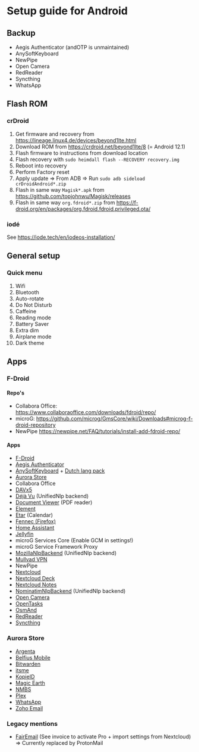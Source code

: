 # Setup guide for Android

## Backup

- Aegis Authenticator (andOTP is unmaintained)
- AnySoftKeyboard
- NewPipe
- Open Camera
- RedReader
- Syncthing
- WhatsApp

## Flash ROM

### crDroid

1. Get firmware and recovery from https://lineage.linux4.de/devices/beyond1lte.html
2. Download ROM from https://crdroid.net/beyond1lte/8 (= Android 12.1)
3. Flash firmware to instructions from download location
4. Flash recovery with `sudo heimdall flash --RECOVERY recovery.img`
5. Reboot into recovery
6. Perform Factory reset
7. Apply update => From ADB => Run `sudo adb sideload crDroidAndroid*.zip`
8. Flash in same way `Magisk*.apk` from https://github.com/topjohnwu/Magisk/releases
9. Flash in same way `org.fdroid*.zip` from https://f-droid.org/en/packages/org.fdroid.fdroid.privileged.ota/

### iodé

See https://iode.tech/en/iodeos-installation/

## General setup

### Quick menu
1. Wifi
1. Bluetooth
1. Auto-rotate
1. Do Not Disturb
1. Caffeine
1. Reading mode
1. Battery Saver
1. Extra dim
1. Airplane mode
1. Dark theme

## Apps

### F-Droid

#### Repo's

- Collabora Office: https://www.collaboraoffice.com/downloads/fdroid/repo/
- microG: https://github.com/microg/GmsCore/wiki/Downloads#microg-f-droid-repository
- NewPipe https://newpipe.net/FAQ/tutorials/install-add-fdroid-repo/

#### Apps

- [F-Droid](https://f-droid.org/)
- [Aegis Authenticator](https://f-droid.org/en/packages/com.beemdevelopment.aegis/)
- [AnySoftKeyboard](https://f-droid.org/packages/com.menny.android.anysoftkeyboard/) + [Dutch lang pack](https://f-droid.org/packages/com.anysoftkeyboard.languagepack.dutch_oss/)
- [Aurora Store](https://f-droid.org/en/packages/com.aurora.store/)
- Collabora Office
- [DAVx5](https://f-droid.org/en/packages/at.bitfire.davdroid)
- [Déjà Vu](https://f-droid.org/en/packages/org.fitchfamily.android.dejavu) (UnifiedNlp backend)
- [Document Viewer](https://f-droid.org/en/packages/org.sufficientlysecure.viewer/) (PDF reader)
- [Element](https://f-droid.org/en/packages/im.vector.app/)
- [Etar](https://f-droid.org/packages/ws.xsoh.etar) (Calendar)
- [Fennec (Firefox)](https://f-droid.org/en/packages/org.mozilla.fennec_fdroid/)
- [Home Assistant](https://f-droid.org/en/packages/io.homeassistant.companion.android.minimal/)
- [Jellyfin](https://f-droid.org/en/packages/org.jellyfin.mobile/)
- microG Services Core (Enable GCM in settings!)
- microG Service Framework Proxy
- [MozillaNlpBackend](https://f-droid.org/en/packages/org.microg.nlp.backend.ichnaea) (UnifiedNlp backend)
- [Mullvad VPN](https://f-droid.org/en/packages/net.mullvad.mullvadvpn/)
- NewPipe
- [Nextcloud](https://f-droid.org/en/packages/com.nextcloud.client/)
- [Nextcloud Deck](https://f-droid.org/en/packages/it.niedermann.nextcloud.deck/)
- [Nextcloud Notes](https://f-droid.org/en/packages/it.niedermann.owncloud.notes/)
- [NominatimNlpBackend](https://f-droid.org/en/packages/org.microg.nlp.backend.nominatim) (UnifiedNlp backend)
- [Open Camera](https://f-droid.org/en/packages/net.sourceforge.opencamera/)
- [OpenTasks](https://f-droid.org/en/packages/org.dmfs.tasks)
- [OsmAnd](https://f-droid.org/en/packages/net.osmand.plus)
- [RedReader](https://f-droid.org/en/packages/org.quantumbadger.redreader)
- [Syncthing](https://f-droid.org/en/packages/com.nutomic.syncthingandroid/)

### Aurora Store

- [Argenta](https://play.google.com/store/apps/details?id=be.argenta.bankieren)
- [Belfius Mobile](https://play.google.com/store/apps/details?id=be.belfius.directmobile.android)
- [Bitwarden](https://play.google.com/store/apps/details?id=com.x8bit.bitwarden)
- [itsme](https://play.google.com/store/apps/details?id=be.bmid.itsme)
- [KopieID](https://play.google.com/store/apps/details?id=com.milvum.kopieid)
- [Magic Earth](https://play.google.com/store/apps/details?id=com.generalmagic.magicearth)
- [NMBS](https://play.google.com/store/apps/details?id=be.sncbnmbs.b2cmobapp)
- [Plex](https://play.google.com/store/apps/details?id=com.plexapp.android)
- [WhatsApp](https://play.google.com/store/apps/details?id=com.whatsapp)
- [Zoho Email](https://play.google.com/store/apps/details?id=com.zoho.mail)

### Legacy mentions

- [FairEmail](https://f-droid.org/en/packages/eu.faircode.email/) (See invoice to activate Pro + import settings from Nextcloud) => Currently replaced by ProtonMail
